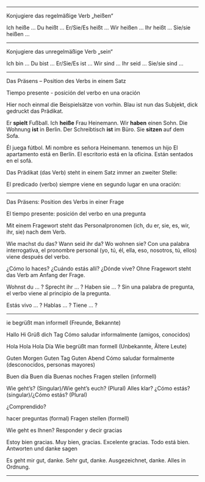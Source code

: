 
_____________________________
Konjugiere das regelmäßige Verb „heißen“

Ich heiße …
Du heißt …
Er/Sie/Es heißt …
Wir heißen …
Ihr heißt …
Sie/sie heißen …

____________

Konjugiere das unregelmäßige Verb „sein“

Ich bin …
Du bist …
Er/Sie/Es ist …
Wir sind …
Ihr seid …
Sie/sie sind …

_________________

Das Präsens – Position des Verbs in einem Satz

Tiempo presente - posición del verbo en una oración

Hier noch einmal die Beispielsätze von vorhin. Blau ist nun das Subjekt, dick gedruckt das Prädikat.

Er **spielt** Fußball.
Ich **heiße** Frau Heinemann.
Wir **haben** einen Sohn.
Die Wohnung **ist** in Berlin.
Der Schreibtisch **ist** im Büro.
Sie **sitzen** auf dem Sofa.

Él juega fútbol.
Mi nombre es señora Heinemann.
tenemos un hijo
El apartamento está en Berlín.
El escritorio está en la oficina.
Están sentados en el sofá.

Das Prädikat (das Verb) steht in einem Satz immer an zweiter Stelle:

El predicado (verbo) siempre viene en segundo lugar en una oración:

___________

Das Präsens: Position des Verbs in einer Frage

El tiempo presente: posición del verbo en una pregunta


Mit einem Fragewort steht das Personalpronomen (ich, du er, sie, es, wir, ihr, sie) nach dem Verb.

Wie machst du das?
Wann seid ihr da?
Wo wohnen sie?
Con una palabra interrogativa, el pronombre personal (yo, tú, él, ella, eso, nosotros, tú, ellos) viene después del verbo.

¿Cómo lo haces?
¿Cuándo estás allí?
¿Dónde vive?
Ohne Fragewort steht das Verb am Anfang der Frage.

Wohnst du … ?
Sprecht ihr … ?
Haben sie … ?
Sin una palabra de pregunta, el verbo viene al principio de la pregunta.

Estás vivo … ?
Hablas … ?
Tiene … ?

________________

ie begrüßt man informell (Freunde, Bekannte)

Hallo
Hi
Grüß dich
Tag
Cómo saludar informalmente (amigos, conocidos)

Hola
Hola
Hola
Día
Wie begrüßt man formell (Unbekannte, Ältere Leute)

Guten Morgen
Guten Tag
Guten Abend
Cómo saludar formalmente (desconocidos, personas mayores)

Buen día
Buen día
Buenas noches
Fragen stellen (informell)

Wie geht’s? (Singular)/Wie geht’s euch? (Plural)
Alles klar?
¿Cómo estás? (singular)/¿Cómo estás? (Plural)

¿Comprendido?

hacer preguntas (formal)
Fragen stellen (formell)

Wie geht es Ihnen?
Responder y decir gracias

Estoy bien gracias.
Muy bien, gracias.
Excelente gracias.
Todo está bien.
Antworten und danke sagen

Es geht mir gut, danke.
Sehr gut, danke.
Ausgezeichnet, danke.
Alles in Ordnung.

______________